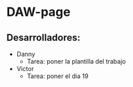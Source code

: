 # DAW-page
## Desarrolladores:
- Danny
    - Tarea: poner la plantilla del trabajo
- Victor
    - Tarea: poner el dia 19

